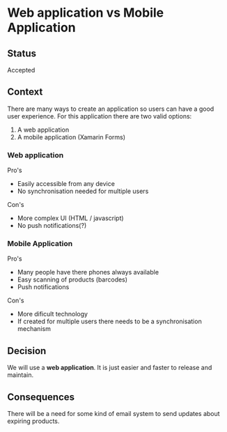 # Web application vs Mobile Application

## Status

Accepted

## Context

There are many ways to create an application so users can have a good user experience. For this application there are two valid options:

1. A web application
2. A mobile application (Xamarin Forms)

### Web application

Pro's

- Easily accessible from any device
- No synchronisation needed for multiple users

Con's

- More complex UI (HTML / javascript)
- No push notifications(?)

### Mobile Application

Pro's

- Many people have there phones always available
- Easy scanning of products (barcodes)
- Push notifications

Con's

- More dificult technology 
- If created for multiple users there needs to be a synchronisation mechanism

## Decision

We will use a **web application**. It is just easier and faster to release and maintain.

## Consequences

There will be a need for some kind of email system to send updates about expiring products.

